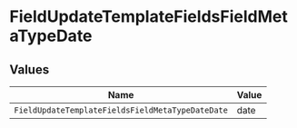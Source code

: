 # FieldUpdateTemplateFieldsFieldMetaTypeDate


## Values

| Name                                             | Value                                            |
| ------------------------------------------------ | ------------------------------------------------ |
| `FieldUpdateTemplateFieldsFieldMetaTypeDateDate` | date                                             |